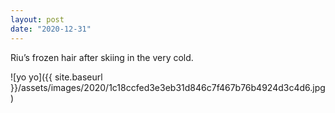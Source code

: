 ```yaml
---
layout: post
date: "2020-12-31"
---
```


Riu’s frozen hair after skiing in the very cold.

![yo yo]({{ site.baseurl }}/assets/images/2020/1c18ccfed3e3eb31d846c7f467b76b4924d3c4d6.jpg)
